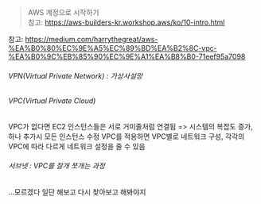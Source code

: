 > AWS 계정으로 시작하기 <br />
> 참고: https://aws-builders-kr.workshop.aws/ko/10-intro.html

참고: https://medium.com/harrythegreat/aws-%EA%B0%80%EC%9E%A5%EC%89%BD%EA%B2%8C-vpc-%EA%B0%9C%EB%85%90%EC%9E%A1%EA%B8%B0-71eef95a7098

###### VPN(Virtual Private Network) : 가상사설망
###### VPC(Virtual Private Cloud)
VPC가 없다면 EC2 인스턴스들은 서로 거미줄처럼 연결됨 => 시스템의 복잡도 증가, 하나 추가시 모든 인스턴스 수정
VPC를 적용하면 VPC별로 네트워크 구성, 각각의 VPC에 따라 다르게 네트워크 설정을 줄 수 있음
###### 서브넷 : VPC를 잘개 쪼개는 과정

...모르겠다 일단 해보고 다시 찾아보고 해봐야지
